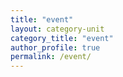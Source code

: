 ```yaml
---
title: "event"
layout: category-unit
category_title: "event"
author_profile: true
permalink: /event/
---
```

